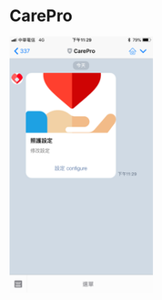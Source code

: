 ﻿# CarePro


<img src="https://github.com/mjz1211/CarePro/blob/master/FileUploadsInAspNetMvc/Content/Images/IMG_6717.PNG" style="width:50%; height: 50%"/>





